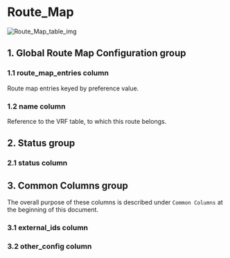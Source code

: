 # Route_Map

![Route_Map_table_img](http://www.plantuml.com/plantuml/img/0Ra0Hlz0StHXSdHrRMmAS65ZQs5dPI0YKczlT21KOM9iPNCY87iAOsnXStCWKczrT6LVJM5m2dqAQ6baPI1ZQN9ZR6KAQ6baPI1jPMrYPN9p2cnbPsLkP21oQMTeT0fZRsvqQMvrRtCWR6bkPI0j83nYFdDqSczkPpmlOZuWScLcPN9bRcDb2cHlT7HbP21iQMvb82qWF6a-TsLXQpmlQJuWScLcPN9bRcDb2cLkP6nbPsLkP0f0PMvaTMri)

## 1. Global Route Map Configuration group

### 1.1 route_map_entries column

Route map entries keyed by preference value.

### 1.2 name column

Reference to the VRF table, to which this route belongs.

## 2. Status group

### 2.1 status column

## 3. Common Columns group

The overall purpose of these columns is described under `Common Columns` at the
beginning of this document.

### 3.1 external_ids column

### 3.2 other_config column

